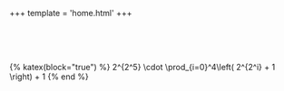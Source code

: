 +++
template = 'home.html'
+++

<br><br><br>

{% katex(block="true") %}
2^{2^5} \cdot \prod_{i=0}^4\left( 2^{2^i} + 1 \right) + 1
{% end %}
